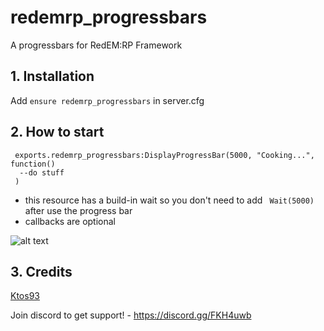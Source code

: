 # redemrp_progressbars
A progressbars for RedEM:RP Framework
## 1. Installation

Add ```ensure redemrp_progressbars``` in server.cfg

## 2. How to start

```
 exports.redemrp_progressbars:DisplayProgressBar(5000, "Cooking...", function()
  --do stuff
 )
```
* this resource has a build-in wait so you don't need to add ``` Wait(5000)``` after use the progress bar
* callbacks are optional

![alt text](https://i.imgur.com/s1PiTUN.png)

## 3. Credits
[Ktos93](http://github.com/Ktos93)

Join discord to get support! - https://discord.gg/FKH4uwb
